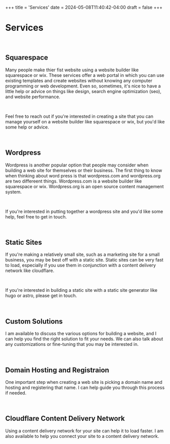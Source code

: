 +++
title = 'Services'
date = 2024-05-08T11:40:42-04:00
draft = false
+++

# Services

<br>

## Squarespace

Many people make thier fist website using a website builder like squarespace or wix.  These services offer a web portal in which you can use existing templates and create websites without knowing any computer programming or web development.  Even so, sometimes, it's nice to have a little help or advice on things like design, search engine optimization (seo), and website performance.  

<br>

Feel free to reach out if you're interested in creating a site that you can manage yourself on a website builder like squarespace or wix, but you'd like some help or advice.

<br>

## Wordpress

Wordpress is another popular option that people may consider when building a web site for themselves or their business.  The first thing to know when thinking about word press is that wordpress.com and wordpress.org are two differeent things.  Wordpress.com is a website builder like squarespace or wix.  Wordpress.org is an open source content management system.  

<br>

If you're interested in putting together a wordpress site and you'd like some help, feel free to get in touch.

<br>

## Static Sites

If you're making a relatively small site, such as a marketing site for a small business, you may be best off with a static site.  Static sites can be very fast to load, especially if you use them in conjunction with a content delivery network like cloudflare.

<br>

If you're interested in building a static site with a static site generator like hugo or astro, please get in touch.

<br>

## Custom Solutions

I am available to discuss the various options for building a website, and I can help you find the right solution to fit your needs.  We can also talk about any customizations or fine-tuning that you may be interested in.

<br>

## Domain Hosting and Registraion

One important step when creating a web site is picking a domain name and hosting and registering that name.  I can help guide you through this process if needed.

<br>

## Cloudflare Content Delivery Network

Using a content delivery network for your site can help it to load faster.  I am also available to help you connect your site to a content delivery network.

<br>

